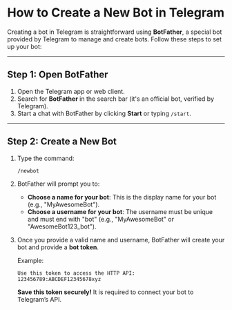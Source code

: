 # How to Create a New Bot in Telegram

Creating a bot in Telegram is straightforward using **BotFather**, a special bot provided by Telegram to manage and create bots. Follow these steps to set up your bot:

---

## Step 1: Open BotFather
1. Open the Telegram app or web client.
2. Search for **BotFather** in the search bar (it's an official bot, verified by Telegram).
3. Start a chat with BotFather by clicking **Start** or typing `/start`.

---

## Step 2: Create a New Bot
1. Type the command:

   ```
   /newbot
   ```

2. BotFather will prompt you to:
   - **Choose a name for your bot**: This is the display name for your bot (e.g., "MyAwesomeBot").
   - **Choose a username for your bot**: The username must be unique and must end with "bot" (e.g., "MyAwesomeBot" or "AwesomeBot123_bot").

3. Once you provide a valid name and username, BotFather will create your bot and provide a **bot token**.

   Example:
   ```
   Use this token to access the HTTP API:
   123456789:ABCDEF12345678xyz
   ```

   **Save this token securely!** It is required to connect your bot to Telegram’s API.
